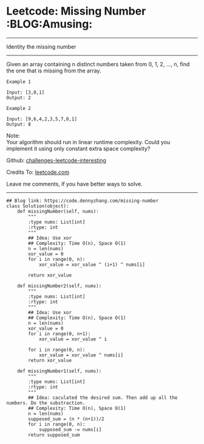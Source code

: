 # Leetcode: Missing Number     :BLOG:Amusing:


---

Identity the missing number  

---

Given an array containing n distinct numbers taken from 0, 1, 2, &#x2026;, n, find the one that is missing from the array.  

    Example 1
    
    Input: [3,0,1]
    Output: 2

    Example 2
    
    Input: [9,6,4,2,3,5,7,0,1]
    Output: 8

Note:  
Your algorithm should run in linear runtime complexity. Could you implement it using only constant extra space complexity?  

Github: [challenges-leetcode-interesting](https://github.com/DennyZhang/challenges-leetcode-interesting/tree/master/missing-number)  

Credits To: [leetcode.com](https://leetcode.com/problems/missing-number/description/)  

Leave me comments, if you have better ways to solve.  

---

    ## Blog link: https://code.dennyzhang.com/missing-number
    class Solution(object):
        def missingNumber(self, nums):
            """
            :type nums: List[int]
            :rtype: int
            """
            ## Idea: Use xor
            ## Complexity: Time O(n), Space O(1)
            n = len(nums)
            xor_value = 0
            for i in range(0, n):
                xor_value = xor_value ^ (i+1) ^ nums[i]
    
            return xor_value
    
        def missingNumber2(self, nums):
            """
            :type nums: List[int]
            :rtype: int
            """
            ## Idea: Use xor
            ## Complexity: Time O(n), Space O(1)
            n = len(nums)
            xor_value = 0
            for i in range(0, n+1):
                xor_value = xor_value ^ i
    
            for i in range(0, n):
                xor_value = xor_value ^ nums[i]
            return xor_value
    
        def missingNumber1(self, nums):
            """
            :type nums: List[int]
            :rtype: int
            """
            ## Idea: caculated the desired sum. Then add up all the numbers. Do the substraction.
            ## Complexity: Time O(n), Space O(1)
            n = len(nums)
            supposed_sum = (n * (n+1))/2
            for i in range(0, n):
                supposed_sum -= nums[i]
            return supposed_sum